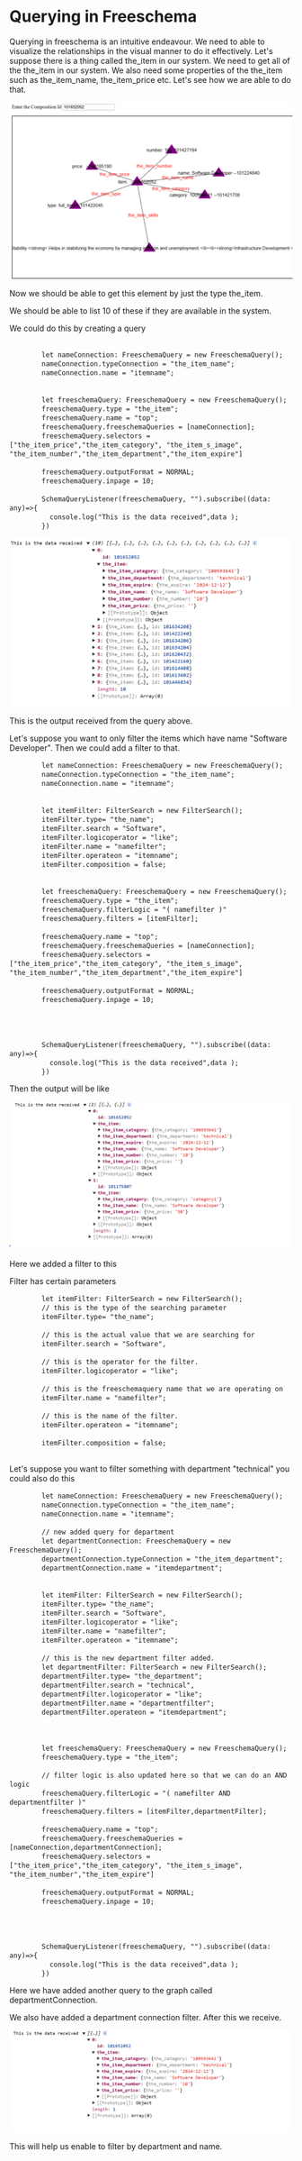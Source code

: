 <h1>Querying in Freeschema</h1>

<p>
    Querying in freeschema is an intuitive endeavour. We need to able to visualize the relationships in the visual manner to do it effectively.
    Let's suppose there is a thing called the_item in our system. We need to get all of the the_item in our system. We also need some properties of the the_item such as the_item_name, the_item_price etc.
    Let's see how we are able to do that.
</p>



![local_to_real_nodes](images/freeschema-query-1.png)

Now we should be able to get this element by just the type the_item.

We should be able to list 10 of these if they are available in the system.

We could do this by creating a query

```

        let nameConnection: FreeschemaQuery = new FreeschemaQuery();
        nameConnection.typeConnection = "the_item_name";
        nameConnection.name = "itemname";


        let freeschemaQuery: FreeschemaQuery = new FreeschemaQuery();
        freeschemaQuery.type = "the_item";
        freeschemaQuery.name = "top";
        freeschemaQuery.freeschemaQueries = [nameConnection];
        freeschemaQuery.selectors = ["the_item_price","the_item_category", "the_item_s_image", "the_item_number","the_item_department","the_item_expire"]

        freeschemaQuery.outputFormat = NORMAL;
        freeschemaQuery.inpage = 10;
        
        SchemaQueryListener(freeschemaQuery, "").subscribe((data: any)=>{
          console.log("This is the data received",data );
        })

```

![local_to_real_nodes](images/query-output-1.png)

This is the output received from the query above.

Let's suppose you want to only filter the items which have name "Software Developer". Then we could add a filter to that.



```
        let nameConnection: FreeschemaQuery = new FreeschemaQuery();
        nameConnection.typeConnection = "the_item_name";
        nameConnection.name = "itemname";


        let itemFilter: FilterSearch = new FilterSearch();
        itemFilter.type= "the_name";
        itemFilter.search = "Software",
        itemFilter.logicoperator = "like";
        itemFilter.name = "namefilter";
        itemFilter.operateon = "itemname";
        itemFilter.composition = false;


        let freeschemaQuery: FreeschemaQuery = new FreeschemaQuery();
        freeschemaQuery.type = "the_item";
        freeschemaQuery.filterLogic = "( namefilter )"
        freeschemaQuery.filters = [itemFilter];

        freeschemaQuery.name = "top";
        freeschemaQuery.freeschemaQueries = [nameConnection];
        freeschemaQuery.selectors = ["the_item_price","the_item_category", "the_item_s_image", "the_item_number","the_item_department","the_item_expire"]

        freeschemaQuery.outputFormat = NORMAL;
        freeschemaQuery.inpage = 10;




        SchemaQueryListener(freeschemaQuery, "").subscribe((data: any)=>{
          console.log("This is the data received",data );
        })

```



Then the output will be like

![local_to_real_nodes](images/query-output-2.png)

Here we added a filter to this

Filter has certain parameters

```
        let itemFilter: FilterSearch = new FilterSearch();
        // this is the type of the searching parameter
        itemFilter.type= "the_name";
        
        // this is the actual value that we are searching for
        itemFilter.search = "Software",
        
        // this is the operator for the filter.
        itemFilter.logicoperator = "like";
        
        // this is the freeschemaquery name that we are operating on
        itemFilter.name = "namefilter";
        
        // this is the name of the filter.
        itemFilter.operateon = "itemname";
        
        itemFilter.composition = false;
        
```





Let's suppose you want to filter something with department "technical" you could also do this



```
        let nameConnection: FreeschemaQuery = new FreeschemaQuery();
        nameConnection.typeConnection = "the_item_name";
        nameConnection.name = "itemname";
        
        // new added query for department
        let departmentConnection: FreeschemaQuery = new FreeschemaQuery();
        departmentConnection.typeConnection = "the_item_department";
        departmentConnection.name = "itemdepartment";


        let itemFilter: FilterSearch = new FilterSearch();
        itemFilter.type= "the_name";
        itemFilter.search = "Software",
        itemFilter.logicoperator = "like";
        itemFilter.name = "namefilter";
        itemFilter.operateon = "itemname";

		// this is the new department filter added.
        let departmentFilter: FilterSearch = new FilterSearch();
        departmentFilter.type= "the_department";
        departmentFilter.search = "technical",
        departmentFilter.logicoperator = "like";
        departmentFilter.name = "departmentfilter";
        departmentFilter.operateon = "itemdepartment";



        let freeschemaQuery: FreeschemaQuery = new FreeschemaQuery();
        freeschemaQuery.type = "the_item";
        
        // filter logic is also updated here so that we can do an AND logic
        freeschemaQuery.filterLogic = "( namefilter AND departmentfilter )"
        freeschemaQuery.filters = [itemFilter,departmentFilter];

        freeschemaQuery.name = "top";
        freeschemaQuery.freeschemaQueries = [nameConnection,departmentConnection];
        freeschemaQuery.selectors = ["the_item_price","the_item_category", "the_item_s_image", "the_item_number","the_item_expire"]

        freeschemaQuery.outputFormat = NORMAL;
        freeschemaQuery.inpage = 10;




        SchemaQueryListener(freeschemaQuery, "").subscribe((data: any)=>{
          console.log("This is the data received",data );
        })
```

Here we have added another query to the graph called departmentConnection.

We also have added a department connection filter. After this we receive.

![local_to_real_nodes](images/query-output-3.png)

This will help us enable to filter by department and name.
